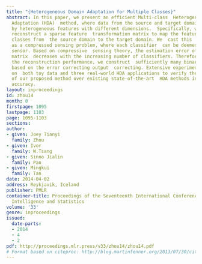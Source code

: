 ```yaml
---
title: "{Heterogeneous Domain Adaptation for Multiple Classes}"
abstract: In this paper, we present an efficient Multi-class  Heterogeneous Domain
  Adaptation (HDA)  method, where data from the source and target domains are  represented
  by heterogeneous features with different dimensions.  Specifically, we propose to
  reconstruct a sparse feature  transformation matrix to map the features of multiple
  classes from  the source domain to the target domain. We  cast this  learning task
  as a compressed sensing problem, where each classifier  can be deemed as a measurement
  sensor. Based on compressive  sensing theory, the estimation error of the transformation
  matrix  decreases with the increasing number of classifiers. Therefore, to  guarantee
  the reconstruction performance, we construct  sufficiently many binary classifiers
  based on the error correcting output  correcting. Extensive experiments are conducted
  on  both toy data and three real-world HDA applications to verify the  superiority
  of our proposed method over existing state-of-the-art  HDA methods in terms of prediction
  accuracy.
layout: inproceedings
id: zhou14
month: 0
firstpage: 1095
lastpage: 1103
page: 1095-1103
sections: 
author:
- given: Joey Tianyi
  family: Zhou
- given: Ivor
  family: W.Tsang
- given: Sinno Jialin
  family: Pan
- given: Mingkui
  family: Tan
date: 2014-04-02
address: Reykjavik, Iceland
publisher: PMLR
container-title: Proceedings of the Seventeenth International Conference on Artificial
  Intelligence and Statistics
volume: '33'
genre: inproceedings
issued:
  date-parts:
  - 2014
  - 4
  - 2
pdf: http://proceedings.mlr.press/v33/zhou14/zhou14.pdf
# Format based on citeproc: http://blog.martinfenner.org/2013/07/30/citeproc-yaml-for-bibliographies/
---
```

